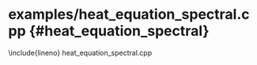 <!--
Copyright (C) The DDC development team, see COPYRIGHT.md file

SPDX-License-Identifier: MIT
-->

# examples/heat_equation_spectral.cpp {#heat_equation_spectral}

\include{lineno} heat_equation_spectral.cpp
